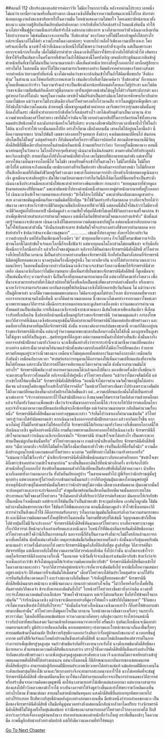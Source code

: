 ##ตอนที่ 112 เสียงร้องของหงส์สวรรค์เยาว์วัย ไม่มีอะไรมากกว่านั้น
หลังจากผ่านไประยะเวลาหนึ่ง ไม่แน่ว่าเวลานี้ยาวนานหรือสั้นอย่างมาก เฉินฉางเซิงก็ตื่นขึ้นจากความสับสนและหนีไปไกล
มังกรดำน้อยมองดูเงาหลังของเขาลับหายไปในความมืด ใบหน้าแสดงความไม่พอใจ โดยเฉพาะนัยน์ตาแนวตั้งของนาง แผ่ความรู้สึกอันเย็นเยียบผิดปกติออกมา
การกักขังที่หวังจือเช่อสร้างไว้บนผนังหินนั้น ทำให้นางไม่อาจฟื้นฟูสู่ความแข็งแกร่งที่แท้จริงได้ แต่หากนางต้องการ นางก็สามารถคว้าตัวเฉินฉางเซิงมากินได้อย่างง่ายดาย ไม่เช่นนั้นนางจะกลายเป็น ‘สิ่งต้องห้าม’ ของวังหลวงที่ไม่มีใครกล้าพูดถึงได้อย่างไร
แต่กระนั้นนางก็ไม่ได้ทำ ความโกรธในดวงตาค่อยๆ จางหายไป เหลือไว้เพียงความเปลี่ยวเหงา โศกเศร้าและดื้อรั้น
นางเข้าใจดีว่าที่เฉินฉางเซิงหนีไปไม่ใช่เพราะว่าเขากลัวที่จะถูกกิน แต่เป็นเพราะเขาอยากจะหนีจากเรื่องอื่น
เมื่อไม่มีมังกรดำช่วย เฉินฉางเซิงก็ไม่อาจใช้สระน้ำกลับไปยังผิวน้ำได้ เส้นทางที่เขาใช้จึงเป็นเส้นทางในครั้งแรกที่เข้ามาในถ้ำใต้ดินแห่งนี้โดยบังเอิญ เขาผลักประตูหินและกลับเข้าสู่ตำหนักเย็นที่เขาไม่ได้มาเป็นเวลานานมากแล้ว เมื่อเห็นตำหนักเว่ยยางที่อยู่ไกลออกไป เขาก็อดรู้สึกบางอย่างไม่ได้
ในตอนนั้น ม่ออวี่ได้ใช้ความสามารถวิเศษบางอย่าง ยืมพลังจากค่ายกลของวังหลวงส่งเขาจากตำหนักเว่ยยางมายังที่แห่งนี้ นางไม่คาดคิดว่าเขาจะกล้าเดินเข้าไปในถ้ำใต้ดินเพื่อพบกับ ‘สิ่งต้องห้าม’ ในตำนาน และได้พบกับประกายแห่งหวัง เช่นเดียวกับที่เขาไม่คาดคิดว่า ‘สิ่งต้องห้าม’ ที่ภายนอกดูโหดเหี้ยมและก้าวร้าว ในความจริงแล้วจะเป็นเพียงมังกรน้อยที่อ่อนต่อโลกและไม่รู้ประสา และไม่คิดว่าเขาจะมีความสัมพันธ์กับเด็กสาวผู้นี้มากมาย
เขายืนอยู่ตรงหน้าต้นไม้ฤดูใบไม้ร่วงริมสระมังกรดำ มองดูค่ายกลวังถงที่โด่งดัง จมอยู่ในความคิด เขาเข้าใจคัมภีร์เต๋าเป็นอย่างดีและได้ทำการศึกษาเกี่ยวกับค่ายกลมาไม่น้อย แม้ว่าเขาจะไม่ถึงระดับเดียวกับสวีโหย่วหรงหรือโก่วหานสือ ทว่าในหมู่ผู้บำเพ็ญเพียร เขาก็ยังนับได้ว่ามีความโดดเด่น ด้วยเหตุนี้ เมื่อเขาถูกคุมขังด้วยค่ายกล เขาจึงพบว่ารากฐานของมันนั้นอยู่ลึกลงไปในสระ
เพื่อที่จะทำลายการกักขังที่หวังจื่อเช่อสร้างไว้ เขาได้เตรียมตัวมาเป็นเวลานาน ด้วยความช่วยเหลือของสวีโหย่วหรง เขาก็มั่นใจว่ามันจะใช้เวลาอย่างมากสิบปีในการกัดกร่อนโซ่ทั้งสองจนหมดประสิทธิภาพไป และมังกรดำน้อยก็จะได้รับอิสระ หากนางศึกษาคัมภีร์กาลเวลาที่เขาทิ้งไว้ให้ในถ้ำใต้ดิน นางก็จะทำให้เวลานั้นลดลงไปอีก
อย่างไรก็ตาม เมื่อถึงตอนนั้น เขาคงไม่ได้อยู่บนโลกนี้แล้ว
นี่คือความหมายของ ‘ผ่านไปพันปี เมฆขาวล่องลอยไร้จุดหมาย สิ่งต่างๆ คงเดิมแต่คนเปลี่ยนไป ต้นอ่อนเติบโตเป็นไม้ใหญ่’
แต่สุดท้ายแล้ว ก็ยังมีคนหรือเรื่องราวที่ไม่อาจปล่อยไป
สถานศึกษาหนานซีมีวัตถุศักดิ์สิทธิ์ที่มีชื่อเดียวกับค่ายกลในตำหนักเย็นแห่งนี้ ล้วนแต่เรียกว่าวังถง
วังถงอยู่ในมือของนาง
ตอนนี้นางย่อมอยู่ในวังหลวง ไม่ไกลไปจากจุดที่เขาอยู่
เฉินฉางเซิงเดินอ้อมสระ ตามทางหินไปยังประตูหลังของวังถงเข้าสู่ป่า สายตาก็มองไปยังโถงตำหนักที่ห่างไกล
เขาไม่ชอบที่ต้องตายตามลำพัง แต่เขาก็ไม่อยากให้นางเห็นเขาจากโลกนี้ไป
ในไม่ช้า เขาเตรียมที่จะเข้าไปในสวนโจว ไม่มีใครที่นั่น ไม่มีใครเข้าไปได้
แต่ก่อนจะถึงตอนนั้น เขามีบางอย่างที่จำเป็นต้องทำ
เสียงดังมาจากป่าตรงหน้า ใบไม้ที่กลายเป็นสีเหลืองแต่ก็ยังมีพลังชีวิตอยู่เริ่มร่วงลงมา
แพะดำโผล่ออกมาจากป่า เอียงหัวเล็กน้อยมองดูเฉินฉางเซิง ดูเหมือนจะสงสัยอยู่บ้าง มันใช้ความเงียบถามเขาว่าทำไมวันนี้ถึงได้มาโผล่ที่นี่แทนที่จะเป็นสระน้ำ
เฉินฉางเซิงประสานมือและคำนับให้แพะดำด้วยท่าทางพินอบพิเทา ก่อนกล่าว “ขอบคุณมากที่ช่วยดูแลข้ามาตลอดสองปีที่ผ่านมา”
แพะดำหันหน้าไปทางตำหนักหนึ่งท่ามกลางหมู่ตำหนักมากมายที่อยู่ไกลออกไป
เฉินฉางเซิงเข้าใจความหมายและส่ายหน้า “ข้าไม่ได้จะไปที่นั่น”
แพะดำหันกลับมามองดูเขาอย่างสงบ ดวงตาขอมันดูเหมือนกับความมืดมิดที่ลึกที่สุด
“ข้าใช้ชีวิตอย่างจริงจังมาตลอด บางทีอาจเรียกได้ว่าเข้มงวด เพราะข้าหวังว่าข้าจะมีชีวิตอยู่นานขึ้นอีกสักหลายปีด้วยวิธีนี้ แต่ตอนนี้มั่นใจได้แล้วว่าไม่มีทางที่จะมีชีวิตอยู่ต่อไปอีกหลายปี เมื่อคิดดูแล้ว ความเสียใจที่สุดก็คือข้าไม่เคยใช้ชีวิตอย่างเอาแต่ใจมาก่อน ข้าบำเพ็ญเพียรด้วยเต๋าแห่งการทำตามใจตนเอง แต่เมื่อใดกันที่ข้าทำตามใจตนเองอย่างแท้จริง”
นับตั้งแต่เขารู้ว่าตนเองจะต้องตาย เฉินฉางเซิงก็ไม่เคยบอกความคิดของเขากับผู้ใด แต่ตอนนี้เขากลับบอกความในใจให้กับแพะดำตัวนั้น
“ดังนั้นก่อนข้าจะตาย ข้าตัดสินใจที่จะทำบางอย่างที่ข้าอยากทำมาตลอด หากข้าทำสำเร็จ ข้าคิดว่าข้าคงจะมีความสุขมาก”
……
……
เข่นฆ่าไปทางบูรพา สังหารไปทางประจิม กวาดล้างทุกสิ่ง แต่ก็ยังเป็นเพียงแค่เรื่องเดียว ‘ฆ่า’
ฆ่าทุกคนที่ขวางทาง ก็จะไม่มีใครมาขัดขวางเจ้าอีก ฆ่าจนโลกนี้ไม่กล้าขัดใจเจ้าและโลกนี้ก็จะเชื่อฟังเจ้า แต่หากทุกคนในโลกล้วนไม่ยอมฟังเล่า จะรับมือสิ่งที่เหนือกว่าโลกนี้อย่างไร แล้วเรื่องใจของผู้คนเล่า
หลังจากได้ยินคำของจักรพรรดินีศักดิ์สิทธิ์ สวีโหย่วหรงก็เงียบไปเป็นเวลานาน
นี่เป็นคำประกาศอย่างกดขี่ของจักรพรรดินี อีกทั้งยังเป็นคำสั่งสอนที่จักรพรรดินีมีต่อผู้สืบทอดของนาง
นางครุ่นคิดเรื่องนี้อยู่ครู่หนึ่ง ในเวลาเดียวกัน นางก็ได้ทำการคำนวณและวางแผนเงียบๆ
ในตอนนั้นเมื่อนางกล่าวกับเฉินฉางเซิงว่านางจะเข้ามาวังหลวงเพื่อขอให้จักรพรรดินีช่วยเหลือ เฉินฉางเซิงก็บอกว่าไม่มีความหมาย
เมื่อเห็นท่าทีเย็นชาของจักรพรรดินีศักดิ์สิทธิ์ ก็ดูเหมือนจะเป็นเช่นนั้นจริงๆ
ความจริงแล้ว นี่เป็นเรื่องที่ทุกคนสามารถคาดเดาได้
แต่นางก็ยังคงมายังวังหลวง
เพื่อที่นางจะสามารถทำเท่าที่ทำได้แล้วปล่อยให้เรื่องที่เหลือเป็นหน้าที่ของสวรรค์อย่างนั้นหรือ หรือเพราะนางหวังว่าจะสามารถร้องขอเวลาอันสงบสุขให้กับเฉินฉางเซิงได้อีกหลายสิบวันกันแน่
ไม่ แม้ว่านางจะเป็นผู้ศึกษาเต๋า นางก็มีความแหลมคมของตนเอง ไม่คิดจะอยู่เฉยไม่ทำอะไรเลย
นับจากตอนที่พวกเขาออกจากหานซานจนถึงเมื่อคืนนี้ นางก็คิดคำนวณมาตลอด นิ้วของนางไม่เคยห่างจากถาดดาวโชคชะตา
นางพยายามมองวิถีสวรรค์ เพื่อฉีกกระชากหมอกหนาและดูเส้นทางเบื้องหน้า ทว่าผลของการคำนวณทั้งหมดล้วนเป็นเช่นเดิม
การที่เฉินฉางเซิงจะหนีจากชะตาตนเอง มีเส้นใยชะตาเพียงเส้นเดียว ที่เลือนรางริบหรี่เหลือเกิน ซึ่งปลายอีกด้านหนึ่งเชื่อมอยู่กับร่างของจักรพรรดินี
ว่าตามเหตุผลแล้ว การลงโทษของวิถีสวรรค์ที่เฉินฉางเซิงต้องทนทุกข์นั้นก็คือคำสาบานที่จักรพรรดินีได้มอบต่อท้องฟ้าพร่างดาว และคนที่อยากให้เขาตายที่สุดก็คือจักรพรรดินี ดังนั้น หากนางต้องการแก้ปมของชะตานี้ ทางแก้ก็ต้องอยู่บนร่างของจักรพรรดินีเท่านั้น
แต่นางรู้ว่าความหมายของชะตาอันเลือนรางนั้นไม่ใช่สิ่งนี้
มองภูเขาเป็นภูเขา ไม่ใช่ภูเขา แต่ก็ยังเป็นภูเขา...สุดท้ายภูเขาก็คือภูเขา แต่ความหมายนั้นต่างไปอย่างสิ้นเชิง
ดังนั้นนางจึงออกจากสำนักฝึกหลวงมายังวังหลวง
นางเชื่อมั่นอย่างยิ่งว่าการกระทำนี้จะนำมาซึ่งความเปลี่ยนแปลงบางอย่าง แต่กระนั้นเวลาผ่านไปนานแล้วนับตั้งแต่นางมากถึงแต่ก็ยังไม่มีอะไรเปลี่ยนแปลง
ถ้วยลายครามยังหมุนอยู่ระหว่างนิ้วของนาง เหมือนจะไม่หยุดเลยตั้งแต่กลางวันมาจนถึงกลางดึก เหมือนกับกังหันน้ำ เหมือนกับกาลเวลา
“ศาสตร์แห่งการอนุมานก็คือการมองให้เห็นความเปลี่ยนแปลงที่อาจเกิดขึ้นได้ทั้งหมด แต่กระนั้นวิถีสวรรค์ก็ไม่อาจอธิบายและไม่อาจคำนวณได้ ดังนั้นจะคำนวณมันได้อย่างไร”
จักรพรรดินีพลันวางถ้วยลายครามลงบนโต๊ะแล้วมองไปที่นาง มองเพียงครั้งเดียวก็เสมือนว่าจะมองทะลุเรื่องราวทั้งหมดได้
หลังจากนิ่งไปครู่หนึ่ง สวีโหย่วหรงก็ตอบ “แม้ว่าเราไม่อาจสัมผัสได้ แต่เราเข้าใกล้ให้มากขึ้นได้”
จักรพรรดินีศักดิ์สิทธิ์ย้อน “ตอนนี้เจ้าไม่อาจคำนวณจิตใจของผู้อื่นได้อย่างชัดเจน แล้วเหตุใดต้องพูดเรื่องเข้าใกล้วิถีสวรรค์อีก”
ในหน้าสวีโหย่วหรงซีดขาวไปบ้างเพราะนางสัมผัสได้ถึงความเปลี่ยนแปลงที่นางกำลังเฝ้ารอได้เกิดขึ้นแล้ว แต่...ความเปลี่ยนแปลงนั้นไม่ได้เป็นอย่างที่นางต้องการ
“เจ้าวางค่ายกลกระบี่ไว้ในสำนักฝึกหลวง ถึงขนาดขอให้พระราชวังหลีส่งความช่วยเหลือมา แล้วเจ้าก็มายังวังหลวงเพื่อพบข้า เชื่อว่าเจ้าจะตัดเขาออกจากโลกนี้ได้ เจ้าจะรอให้วิถีสวรรค์เคลื่อนไหวและเจ้าก็จะมองหาความเปลี่ยนแปลงที่แม้จะเล็กน้อยที่สุด แต่เจ้าคำนวณมากมาย กลับลืมคำนวณเรื่องหนึ่ง”
จักรพรรดินีศักดิ์สิทธิ์มองนางอย่างสุขุมและกล่าว “เจ้าลืมไปว่าเขาเองก็คำนวณเช่นกัน”
สวีโหย่วหรงรู้ว่านางได้ทำผิดพลาดแล้ว
หากเฉินฉางเซิงออกจากสำนักฝึกหลวงเอง แล้วจะเกิดอะไรขึ้น หากนางไม่อยู่ ก็ไม่มีใครห้ามเขาไม่ให้ออกไปได้
จักรพรรดินีได้เรียกนางมายังวังหลวงก็เพื่อมอบโอกาสนี้ให้กับเฉินฉางเซิง
พูดอีกอย่างหนึ่งก็คือ ยามที่นางพยายามเลือกทางออกให้กับเฉินฉางเซิง จักรพรรดินีก็เข้าใจมานานแล้วว่าเฉินฉางเซิงจะเลือกเช่นไร
“จักรพรรดินี ท่านเข้าใจเขาได้อย่างไร เป็นเพราะพวกท่านเป็นแม่ลูกกันเช่นนั้นหรือ” สวีโหย่วหรงมองนาง ถามด้วยน้ำเสียงเย็นเยียบ
จักรพรรดินีศักดิ์สิทธิ์ตอบ “เมื่อเวลามาถึง เจ้าก็ยังไม่ลืมที่จะใช้เรื่องนี้มาทิ่มแทงหัวใจข้า เจ้าเป็นเด็กที่ดื้อรั้นยิ่งนัก”
ความดื้อดึงปรากฏบนใบหน้างดงามของสวีโหย่วหรง นางถาม “แต่ที่ข้ากล่าวไม่ใช่ความจริงหรอกหรือ”
“แน่นอนว่าไม่ใช่เรื่องจริง” น้ำเสียงจักรพรรดินีศักดิ์สิทธิ์หนักแน่นราวกับทองคำหรือหยก “ข้าเข้าใจเขาดีก็เพราะข้าเคยทำความเข้าใจเขามาก่อน”
นางยืนขึ้นและเดินไปที่หน้าต่างอีกครั้ง ตาจับจ้องไปยังตำหนักที่อยู่ไกลออกไป
ท้องฟ้าครึ้มเมฆตอนหัวค่ำได้เปลี่ยนเป็นท้องฟ้าที่เต็มไปด้วยดวงดาว น้ำเสียงนางก็เฉยชายิ่งกว่าตอนกลางวัน ทั้งยังเย็นเยียบอยู่บ้าง
“ในสายตาคนทั่วไป ผู้ที่เรียกว่านักปราชญ์นั้นรู้ทุกอย่าง แต่พวกเขาหารู้ไม่ว่าหลังจากข้ามด่านนั้นมาแล้ว เราก็ยังอยู่บนฝุ่นผงของโลกมนุษย์อยู่ดี สาเหตุที่นักปราชญ์ไม่เคยทำผิดนั้นก็เพราะว่านักปราชญ์ไม่อาจผิด เมื่อพวกเขาผิดพลาด ฝุ่นผงพวกนั้นก็จะปกคลุมร่างและยากจะกำจัดออกไป”
คำพูดที่มาพร้อมกันเสียงเย็นเยียบชัดเจนนั้นตกกระทบโสตประสาทและจิตใจของสวีโหย่วหรง
“ข้าไม่เคยกลัวสิ่งที่เรียกว่าวิถีสวรรค์หรือชะตา มันอยากให้เจ้ากับข้าเป็นเหมือนวัวเหมือนม้า แต่ข้าจะทำให้มันเป็นวัวเป็นม้าของข้า ข้าจะกุมบังเหียน เอาคันไถผูกมัน ใช้มันแผ้วถางผืนดินขยายอาณาจักร ใช้มันทำให้พืชผลงอกงาม ตอนนี้เมื่อมองดูแล้ว หัวใจข้าซึ่งเคยมองวิถีสวรรค์ว่าเป็นสิ่งของไว้ใช้ ก็คือการยอมรับกลายๆ ว่าในบางแง่มุมมันก็แข็งแกร่งยิ่งกว่าความสามารถของข้า และนี่คือความผิดพลาดครั้งใหญ่ที่ข้าทำในตอนนั้น ในยามที่ข้าสรุปได้เช่นนี้ วิญญาณของข้าก็เปื้อนไปด้วยฝุ่นที่ไม่มีวันจะล้างออก”
จักรพรรดินีศักดิ์สิทธิ์หันมามองสวีโหย่วหรง
บางทีอาจเพราะนางพูดเรื่องวิถีสวรรค์ สีหน้านางจึงเคร่งเครียดและสงบนิ่งมาก ใบหน้าไร้ที่ติแผ่กลิ่นอายอันศักดิ์สิทธิ์ออกมา
สวีโหย่วหรงเข้าใจดีว่านี่ก็เป็นการสอนสั่ง นอกจากนี้ก็ยังเป็นความจริงที่น่าจะไม่มีใครอีกแล้วนอกจากนางที่เคยได้ยิน
นับตั้งแต่นางยังเด็ก เหตุการณ์เช่นนี้เกิดขึ้นมาหลายครั้งแล้ว ดังนั้นนางจึงคุ้นเคยกับมันมานานแล้ว ทว่าครั้งนี้ต่างออกไป
เพราะจักรพรรดินีพูดถึงสิ่งที่ลึกลับที่สุด สูงส่งที่สุด วิถีสวรรค์ที่น่าอัศจรรย์ที่สุด แต่เนื้อหากลับไม่ให้ความเคารพวิถีสวรรค์เลยสักนิด
ยิ่งไปกว่านั้น นางก็พอจะเข้าใจว่าเหตุใดจักรพรรดินีถึงบอกนางเรื่องนี้
“ในอนาคต จะมีวันที่เจ้าจะแข็งแกร่งเช่นเดียวกับข้า ข้าหวังว่าเจ้าจะแข็งแกร่งกว่าข้า ข้าจึงไม่อนุญาตให้เจ้าทำความผิดแบบเดียวกับข้า”
จักรพรรดินีศักดิ์สิทธิ์มองเข้าไปในดวงตานางและกล่าว “หากวิถีสวรรค์อยู่ต่อหน้าเจ้า เจ้าก็ควรจะตัดมันทิ้งไป หากมีเยื่อใยความเสน่หาอยู่ตรงหน้าเจ้า ก็ยิ่งสมควรที่จะตัดมันให้เด็ดขาด”
เมื่อสวีโหย่วหรงได้ยินประโยคสุดท้าย นางก็ได้รับการยืนยันสิ่งที่นางคาดเดาไว้ และร่างของนางก็เย็นขึ้นมา
“เจ้าคือผู้สืบทอดของข้า”
จักรพรรดินีศักดิ์สิทธิ์เดินมาตรงหน้านาง ตาพินิจมองนาง ก่อนกล่าวต่ออย่างใจเย็น “ไม่ว่าใครหรือเรื่องใดที่เป็นอันตรายต่อวิถีของเจ้า ข้าจะสังหารและตัดมันทิ้งไป”
ใบหน้าสวีโหย่วหรงซีดขาวยิ่งกว่าเดิม ดวงตาที่กระจ่างใสของนางหม่นมัวลงเล็กน้อย
“ข้าพอใจชิวซานมาก แต่เจ้าไม่ยอมรับเขา ซึ่งก็ทำให้ข้าพอใจมากเช่นกัน”
“เจ้ารักเฉินฉางเซิง แม้ว่าเขาจะมีหลายอย่างที่คู่ควรให้พอใจ แต่ข้าก็ยังไม่ชอบเขา”
“ชีวิตของเจ้าไม่ควรมาเสียเปล่าไปกับสิ่งไร้สาระ”
“ดังนั้นยิ่งเจ้าห่วงใยเฉินฉางเซิงมากเท่าไร ก็ยิ่งทำให้ข้าอยากฆ่าเขามากขึ้นเท่านั้น”
สวีโหย่วหรงไม่พูดอะไรเป็นเวลานาน
ใบหน้าของนางซีดขาวลงเรื่อยๆ จนกระทั่งขาวราวหิมะ ไม่เหลือสีอื่นเลยแม้แต่น้อย
ทว่าดวงตานางก็ค่อยๆ กลับสู่ความกระจ่างใสก่อนหน้านี้ ราวกับป่าเขาที่พบกันแสงตะวันยามเช้าหลังหมอกหนาจางหายไป
ครั้นแล้ว ทุ่งหิมะก็เหมือนจะมีดอกล่าเหมยบานสะพรั่ง ดูมีประกายสีแดงเกิดขึ้น ดอกเหมยค่อยๆ เบ่งบานและใบหน้าของนางก็แดงขึ้นเรื่อยๆ
สายลมพัดเข้ามาในตำนหัก ปีกสีขาวบริสุทธิ์กางออกกว้างสิบกว่าจั้งอยู่ด้านหลังของนาง!
นางลอยขึ้นสู่อากาศ แผ่รังสีที่เจิดจ้าและไอพลังปราณที่แข็งแกร่งศักดิ์สิทธิ์
นางเผาไหม้เลือดแท้หงส์สวรรค์ในกาย เร่งการบำเพ็ญเพียรสู่จุดสูงสุด จนก้าวข้ามขีดจำกัดที่ร่างกายนางจะรับได้
นางคือเทพธิดาศักดิ์สิทธิ์ของนิกายหลวง ตัวแทนของความศักดิ์สิทธิ์และแสงสว่าง บรรจุไว้ซึ่งความศักดิ์สิทธิ์ที่แข็งแกร่งอย่างไร้ขีดจำกัดของท้องฟ้าพร่างดาว
นางเพิ่งอยู่แค่จุดสูงสุดของระดับทะลวงอเวจี และย่อมไม่อาจเหยียบย่างเข้าสู่เขตแดนเทพศักดิ์สิทธิ์ได้อย่างแน่นอน แต่นางในตอนนี้ ก็มีลักษณะและกลิ่นอายของเขตแดนเทพศักดิ์สิทธิ์อยู่บ้าง สามารถต่อสู้กับยอดฝีมือบนประกาศเซียวเหยาได้อย่างแน่แท้ แม้แต่ยอดฝีมือบางคนในระดับแปดมรสุมก็ต้องใช้เวลาและวิชาบางอย่างจึงจะสามารถสะกดนางเอาไว้ได้
นางไม่เคยคิดที่จะข่มขู่จักรพรรดินีศักดิ์สิทธิ์ เพียงแต่ดิ้นรนซื้อเวลาให้นางได้ทำลายแผนที่อาจจะเป็นการกำหนดของวิถีสวรรค์หรือสร้างขึ้นจากความคิดของมนุษย์นี้
ต่อให้นางสามารถทำได้เพียงแผ่แสงออกมา แต่หากนางสามารถส่องแสงไปทั่ววังหลวงของต้าโจวได้ บางทีนางอาจทำให้จิงตูสว่างขึ้นและทำให้พระราชวังหลีมองเห็น
อย่างไรก็ตาม ชั่วขณะต่อมา สายลมในตำหนักพลันหยุดลง
แสงศักดิ์สิทธิ์ที่แผ่ออกทุกทิศทางหายไปอย่างไร้ร่องรอย
ปีกสีขาวบริสุทธิ์ด้านหลังลู่ลงอย่างอ่อนแรงบนพื้น
มือข้างหนึ่งกำรอบลำคอของนาง
เป็นมือของจักรพรรดินีศักดิ์สิทธิ์
เป็นมือที่ดูนุ่มนวลอย่างยิ่งแต่ตอนนี้กลับน่ากลัวหาใดเปรียบ
ร่างจักรพรรดินีศักดิ์สิทธิ์ไม่ได้สูงหรือใหญ่แม้แต่น้อย ทว่ามือของนางสามารถยกสวีโหย่วหรงไว้กลางอากาศได้
ปีกสีดำกว้างกว่าร้อยจั้งกางอยู่ด้านหลังนาง ทำลายกำแพงของตำหนักที่กว้างใหญ่ กระพือขึ้นลงช้าๆ ในความมืด
ภาพนี้ดูลึกลับน่ากลัวอย่างผิดปกติ แต่ก็ยังมีความงดงามที่ทำให้ขนลุก


[Go To Next Chapter]( ./622.md)